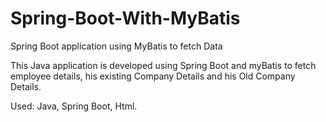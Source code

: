 # Spring-Boot-With-MyBatis
Spring Boot application using MyBatis to fetch Data

This Java application is developed using Spring Boot and myBatis to fetch employee details, his existing Company Details and his Old Company Details.

Used: Java, Spring Boot, Html.
